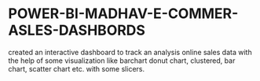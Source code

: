 # POWER-BI-MADHAV-E-COMMER-ASLES-DASHBORDS
created an interactive dashboard to track an analysis online sales data with the help of some visualization like barchart donut chart, clustered, bar chart, scatter chart etc. with some slicers.
